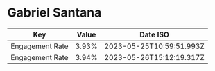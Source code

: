 # Gabriel Santana

| Key             | Value | Date ISO                 |
| --------------- | ----- | ------------------------ |
| Engagement Rate | 3.93% | 2023-05-25T10:59:51.993Z |
| Engagement Rate | 3.94% | 2023-05-26T15:12:19.317Z |